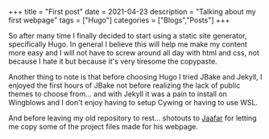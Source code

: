 +++
title = "First post"
date = 2021-04-23
description = "Talking about my first webpage"
tags = ["Hugo"]
categories = ["Blogs","Posts"]
+++

So after many time I finally decided to start using a static site generator, specifically Hugo.
In general I believe this will help me make my content more easy and I will not have to
screw around all day with html and css, not because I hate it but because it's very tiresome the
copypaste.

Another thing to note is that before choosing Hugo I tried JBake and Jekyll, I enjoyed the first hours of JBake not before realizing the lack of public themes to choose from... and with Jekyll it was a pain to install on Wingblows and I don't enjoy having to setup Cywing or having to use WSL.

And before leaving my old repository to rest... shotouts to [Jaafar](https://jaafard.codeberg.page/) for letting me copy some of the project files made for his webpage.
